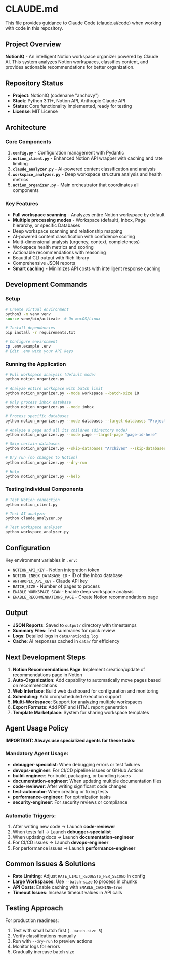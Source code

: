 # CLAUDE.md

This file provides guidance to Claude Code (claude.ai/code) when working with code in this repository.

## Project Overview

**NotionIQ** - An intelligent Notion workspace organizer powered by Claude AI. This system analyzes Notion workspaces, classifies content, and provides actionable recommendations for better organization.

## Repository Status

- **Project**: NotionIQ (codename "anchovy")
- **Stack**: Python 3.11+, Notion API, Anthropic Claude API
- **Status**: Core functionality implemented, ready for testing
- **License**: MIT License

## Architecture

### Core Components

1. **`config.py`** - Configuration management with Pydantic
2. **`notion_client.py`** - Enhanced Notion API wrapper with caching and rate limiting
3. **`claude_analyzer.py`** - AI-powered content classification and analysis
4. **`workspace_analyzer.py`** - Deep workspace structure analysis and health metrics
5. **`notion_organizer.py`** - Main orchestrator that coordinates all components

### Key Features

- **Full workspace scanning** - Analyzes entire Notion workspace by default
- **Multiple processing modes** - Workspace (default), Inbox, Page hierarchy, or specific Databases
- Deep workspace scanning and relationship mapping
- AI-powered content classification with confidence scoring
- Multi-dimensional analysis (urgency, context, completeness)
- Workspace health metrics and scoring
- Actionable recommendations with reasoning
- Beautiful CLI output with Rich library
- Comprehensive JSON reports
- **Smart caching** - Minimizes API costs with intelligent response caching

## Development Commands

### Setup
```bash
# Create virtual environment
python3 -m venv venv
source venv/bin/activate  # On macOS/Linux

# Install dependencies
pip install -r requirements.txt

# Configure environment
cp .env.example .env
# Edit .env with your API keys
```

### Running the Application
```bash
# Full workspace analysis (default mode)
python notion_organizer.py

# Analyze entire workspace with batch limit
python notion_organizer.py --mode workspace --batch-size 10

# Only process inbox database
python notion_organizer.py --mode inbox

# Process specific databases
python notion_organizer.py --mode databases --target-databases "Projects" --target-databases "Tasks"

# Analyze a page and all its children (directory mode)
python notion_organizer.py --mode page --target-page "page-id-here"

# Skip certain databases
python notion_organizer.py --skip-databases "Archives" --skip-databases "Templates"

# Dry run (no changes to Notion)
python notion_organizer.py --dry-run

# Help
python notion_organizer.py --help
```

### Testing Individual Components
```bash
# Test Notion connection
python notion_client.py

# Test AI analyzer
python claude_analyzer.py

# Test workspace analyzer
python workspace_analyzer.py
```

## Configuration

Key environment variables in `.env`:
- `NOTION_API_KEY` - Notion integration token
- `NOTION_INBOX_DATABASE_ID` - ID of the Inbox database
- `ANTHROPIC_API_KEY` - Claude API key
- `BATCH_SIZE` - Number of pages to process
- `ENABLE_WORKSPACE_SCAN` - Enable deep workspace analysis
- `ENABLE_RECOMMENDATIONS_PAGE` - Create Notion recommendations page

## Output

- **JSON Reports**: Saved to `output/` directory with timestamps
- **Summary Files**: Text summaries for quick review
- **Logs**: Detailed logs in `data/notioniq.log`
- **Cache**: AI responses cached in `data/` for efficiency

## Next Development Steps

1. **Notion Recommendations Page**: Implement creation/update of recommendations page in Notion
2. **Auto-Organization**: Add capability to automatically move pages based on recommendations
3. **Web Interface**: Build web dashboard for configuration and monitoring
4. **Scheduling**: Add cron/scheduled execution support
5. **Multi-Workspace**: Support for analyzing multiple workspaces
6. **Export Formats**: Add PDF and HTML report generation
7. **Template Marketplace**: System for sharing workspace templates

## Agent Usage Policy

**IMPORTANT: Always use specialized agents for these tasks:**

### Mandatory Agent Usage:
- **debugger-specialist**: When debugging errors or test failures
- **devops-engineer**: For CI/CD pipeline issues or GitHub Actions
- **build-engineer**: For build, packaging, or bundling issues  
- **documentation-engineer**: When updating multiple documentation files
- **code-reviewer**: After writing significant code changes
- **test-automator**: When creating or fixing tests
- **performance-engineer**: For optimization tasks
- **security-engineer**: For security reviews or compliance

### Automatic Triggers:
1. After writing new code → Launch **code-reviewer**
2. When tests fail → Launch **debugger-specialist**
3. When updating docs → Launch **documentation-engineer**
4. For CI/CD issues → Launch **devops-engineer**
5. For performance issues → Launch **performance-engineer**

## Common Issues & Solutions

- **Rate Limiting**: Adjust `RATE_LIMIT_REQUESTS_PER_SECOND` in config
- **Large Workspaces**: Use `--batch-size` to process in chunks
- **API Costs**: Enable caching with `ENABLE_CACHING=true`
- **Timeout Issues**: Increase timeout values in API calls

## Testing Approach

For production readiness:
1. Test with small batch first (`--batch-size 5`)
2. Verify classifications manually
3. Run with `--dry-run` to preview actions
4. Monitor logs for errors
5. Gradually increase batch size